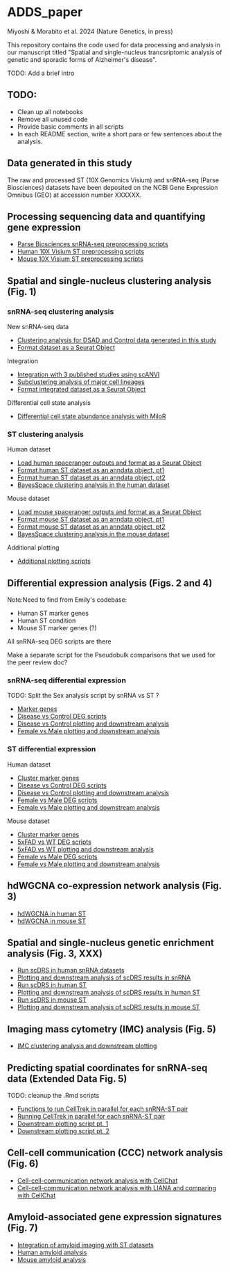 # ADDS_paper

Miyoshi & Morabito et al. 2024 (Nature Genetics, in press)

This repository contains the code used for data processing and analysis in our 
manuscript titled "Spatial and single-nucleus trancsriptomic analysis of 
genetic and sporadic forms of Alzheimer's disease".

TODO: Add a brief intro 

## TODO:

* Clean up all notebooks
* Remove all unused code
* Provide basic comments in all scripts
* In each README section, write a short para or few sentences about the analysis.

## Data generated in this study

The raw and processed ST (10X Genomics Visium) and snRNA-seq
(Parse Biosciences) datasets have been deposited on the NCBI 
Gene Expression Omnibus (GEO) at accession number XXXXXX.

## Processing sequencing data and quantifying gene expression

* [Parse Biosciences snRNA-seq preprocessing scripts](snRNA/preprocessing/)
* [Human 10X Visium ST preprocessing scripts](spatial/preprocessing/human/)
* [Mouse 10X Visium ST preprocessing scripts](spatial/preprocessing/mouse/)

## Spatial and single-nucleus clustering analysis (Fig. 1)

### snRNA-seq clustering analysis 

New snRNA-seq data
* [Clustering analysis for DSAD and Control data generated in this study](snRNA/clustering/clustering_scvi.ipynb)
* [Format dataset as a Seurat Object](snRNA/clustering/DSAD_create_seurat.Rmd)

Integration 
* [Integration with 3 published studies using scANVI](snRNA/clustering/integration_scanvi.ipynb)
* [Subclustering analysis of major cell lineages](snRNA/clustering/subclustering_scvi.ipynb)
* [Format integrated dataset as a Seurat Object](snRNA/clustering/integrated_create_seurat.Rmd)


Differential cell state analysis
* [Differential cell state abundance analysis with MiloR](snRNA/clustering/diff_cell_abundance_MiloR.Rmd)


### ST clustering analysis 

Human dataset
* [Load human spaceranger outputs and format as a Seurat Object](spatial/clustering/human_create_seurat.Rmd)
* [Format human ST dataset as an anndata object, pt1](spatial/clustering/seurat_to_anndata_human.Rmd)
* [Format human ST dataset as an anndata object, pt2](spatial/clustering/seurat_to_anndata_human.ipynb)
* [BayesSpace clustering analysis in the human dataset](spatial/clustering/clustering_human.Rmd)

Mouse dataset
* [Load mouse spaceranger outputs and format as a Seurat Object](spatial/clustering/mouse_create_seurat.Rmd)
* [Format mouse ST dataset as an anndata object, pt1](spatial/clustering/seurat_to_anndata_mouse.Rmd)
* [Format mouse ST dataset as an anndata object, pt2](spatial/clustering/seurat_to_anndata_mouse.ipynb)
* [BayesSpace clustering analysis in the mouse dataset](spatial/clustering/clustering_mouse.Rmd)

Additional plotting 
* [Additional plotting scripts](spatial/clustering/plotting_for_paper.Rmd)

## Differential expression analysis (Figs. 2 and 4)

Note:Need to find from Emily's codebase:

* Human ST marker genes 
* Human ST condition 
* Mouse ST marker genes (?)

All snRNA-seq DEG scripts are there

Make a separate script for the Pseudobulk comparisons that we used for the peer review doc?

### snRNA-seq differential expression 

TODO: Split the Sex analysis script by snRNA vs ST ?

* [Marker genes](snRNA/differential_expression/markers/)
* [Disease vs Control DEG scripts](snRNA/differential_expression/condition/)
* [Disease vs Control plotting and downstream analysis](snRNA/differential_expression/condition_DEG_analysis_snRNA.Rmd)
* [Female vs Male plotting and downstream analysis](spatial/differential_expression/human/sex_DEGs_human_ST.Rmd)

### ST differential expression

Human dataset 
* [Cluster marker genes](spatial/differential_expression/human/cluster_markers_human.Rmd)
* [Disease vs Control DEG scripts](spatial/differential_expression/human/condition/)
* [Disease vs Control plotting and downstream analysis](spatial/differential_expression/condition_DEGs_ST.Rmd)
* [Female vs Male DEG scripts](spatial/differential_expression/human/sex/)
* [Female vs Male plotting and downstream analysis](spatial/differential_expression/human/sex_DEGs_human_ST.Rmd)

Mouse dataset 
* [Cluster marker genes](spatial/differential_expression/mouse/cluster_markers_mouse.Rmd)
* [5xFAD vs WT DEG scripts](spatial/differential_expression/mouse/condition)
* [5xFAD vs WT plotting and downstream analysis](spatial/differential_expression/condition_DEGs_ST.Rmd)
* [Female vs Male DEG scripts](spatial/differential_expression/mouse/sex/)
* [Female vs Male plotting and downstream analysis](spatial/differential_expression/mouse/sex_DEGs_mouse_ST.Rmd)


## hdWGCNA co-expression network analysis (Fig. 3)

* [hdWGCNA in human ST](spatial/hdWGCNA/hdWGCNA_human.Rmd)
* [hdWGCNA in mouse ST](spatial/hdWGCNA/hdWGCNA_mouse.Rmd)

## Spatial and single-nucleus genetic enrichment analysis (Fig. 3, XXX)

* [Run scDRS in human snRNA datasets](snRNA/genetic_enrichment/run_scDRS/)
* [Plotting and downstream analysis of scDRS results in snRNA](snRNA/genetic_enrichment/scDRS_results_plotting.Rmd)
* [Run scDRS in human ST](spatial/genetic_enrichment/human_ST_scDRS.sub)
* [Plotting and downstream analysis of scDRS results in human ST](spatial/genetic_enrichment/scDRS_results_plotting_human.Rmd)
* [Run scDRS in mouse ST](spatial/genetic_enrichment/mouse_ST_scDRS.sub)
* [Plotting and downstream analysis of scDRS results in mouse ST](spatial/genetic_enrichment/scDRS_results_plotting_mouse.Rmd)

## Imaging mass cytometry (IMC) analysis (Fig. 5)

* [IMC clustering analysis and downstream plotting](IMC/hyperion_clustering.Rmd)

## Predicting spatial coordinates for snRNA-seq data (Extended Data Fig. 5)

TODO: cleanup the .Rmd scripts

* [Functions to run CellTrek in parallel for each snRNA-ST pair](snRNA/predict_spatial_coords/celltrek_parallel.R)
* [Running CellTrek in parallel for each snRNA-ST pair](snRNA/predict_spatial_coords/cellrtrek_parallel_run.sub)
* [Downstream plotting script pt. 1](snRNA/predict_spatial_coords/cellrtrek_downsrtream_plotting.Rmd)
* [Downstream plotting script pt. 2](snRNA/predict_spatial_coords/spatial_mapping_celltrek.Rmd)


## Cell-cell communication (CCC) network analysis (Fig. 6)

* [Cell-cell-communication network analysis with CellChat](snRNA/cell_cell_communication/spatial_cellchat.Rmd)
* [Cell-cell-communication network analysis with LIANA and comparing with CellChat](snRNA/cell_cell_communication/LIANA_ccc.Rmd)

## Amyloid-associated gene expression signatures (Fig. 7)

* [Integration of amyloid imaging with ST datasets](spatial/amyloid/splitseq_human_amyloid.Rmd)
* [Human amyloid analysis](spatial/amyloid/voyager_gene_signatures_human.Rmd)
* [Mouse amyloid analysis](spatial/amyloid/voyager_gene_signatures_5x.Rmd)